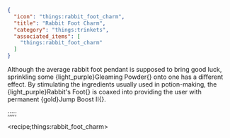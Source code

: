 ```json
{
  "icon": "things:rabbit_foot_charm",
  "title": "Rabbit Foot Charm",
  "category": "things:trinkets",
  "associated_items": [
    "things:rabbit_foot_charm"
  ]
}
```

Although the average rabbit foot pendant is supposed to bring good luck, sprinkling some {light_purple}Gleaming Powder{}
onto one has a different effect. By stimulating the ingredients usually used in potion-making, the
{light_purple}Rabbit's Foot{} is coaxed into providing the user with permanent {gold}Jump Boost II{}.

;;;;;

<recipe;things:rabbit_foot_charm>

